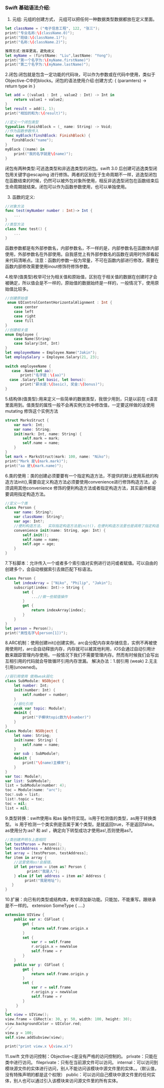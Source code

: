 ### Swift 基础语法介绍:
1. 元组: 元组的创建方式， 元组可以把任何一种数据类型数据都放在定义里面。
``` swift
let className = ("电子信息工程", 122, "张三");     
print("专业名称:\(className.0)");        
print("班级:\(className.1)");  
print("名称:\(className.2)");

推荐方式:效率更高，避免歧义
let myName = (firstName: "Liu",lastName: "Yong");
print("第一个名字为:\(myName.firstName)")
print("第二个名字为:\(myName.lastName)");
```
2.闭包:闭包就是包含一定功能的代码块，可以作为参数或在代码中使用，类似于Objective-C中的blocks。闭包的语法使用介绍:创建方式: { (paramters)  -> return type in }
``` swift
let add = {(value1 : Int , value2 : Int) -> Int in
	return value1 + value2;
}
let result = add(1, 1);
print("相加的和为:\(result)");

//定义一个闭包类型
typealias FinishBlock = (_ name: String) -> Void;
//作为函数参数传入
func myBlock(finshBlock: FinishBlock) {
   finshBlock("name");
}
myBlock {(name) in
	print("我的名字就是\(name)");
}
```
  闭包有两种类型:可逃逸类型和非逃逸类型的闭包。swift 3.0 后创建可逃逸类型闭包用关键字@escaping 进行修饰。两者的区别在于生命周期不一样，逃逸型闭包在函数结束的时候，仍然可以被外包对象所使用，相反非逃逸型闭包在函数结束后生命周期就结束。闭包可以作为函数参数使用，也可以单独使用。
  
 3. 函数的定义:
``` swift
//对象方法
func test(myNumber number : Int)-> Int {
	...
}
//类型方法
class func test() {
	...
}
```
函数参数都是有外部参数名，内部参数名，不一样的是，内部参数名在函数体内部使用，外部参数名在外部使用。自我感觉上有外部参数名的函数在调用时外部看起来代码清晰点。注意：函数的参数一般为常量，不可在函数内部进行修改，需要在函数内部修改需要使用inout修饰符修饰参数。

4.枚举(值类型)枚举可分为相关值和原始值，区别在于相关值的数据在创建时才会被确定，所以值会是不一样的，原始值的数据始终是一样的，一般情况下，使用原始值比较多。
``` swift
//创建原始值
 enum UIControlContentHorizontalAlignment : Int {
    case center
    case left
    case right
    case fill
}
//创建相关值
enum Employee {
	case Name(String)
	case Salary(Int, Int)
}
let employeeName = Employee.Name("Jakin");
let employSalary = Employee.Salary(21, 23);
        
switch employeeName {
   case .Name(let aa):
       print("名字是：\(aa)")
  case .Salary(let basic, let bonus):
       print("薪水是:\(basic), 奖金:\(bonus)");
}
```
5.结构体(值类型):用来定义一些简单的数据类型，我很少用到，只是以前在 c语言里面用到。值类型的属性一般不会再实例方法中修改值，一定要这样做的话使用mutating 修饰这个实例方法
``` swift
struct MarksStruct {
    var mark: Int;
    var name: String;
    init(mark: Int, name: String) {
        self.mark = mark;
        self.name = name;
    }
}
let mark = MarksStruct(mark: 100, name: "Niko");
print("Mark 是\(mark.mark)");
print("aa 是\(mark.name)");
```
6.类的使用：类的创建必须要要有一个指定构造方法，不提供的默认使用系统的构造方法init(),需要自定义构造方法必须要使用convenience进行修饰构造方法，必须调用其他convenience 修饰的便利构造方法或者指定构造方法，其实最终都是要调用指定构造方法。
``` swift
//定义一个类
class Person {
	var name: String?;
    var className: String?;
    var age: Int?;
    //便利构造方法，  实际指定构造方法是init()，在便利构造方法里也是调用了指定构造方法的
    convenience init(name: String, age: Int) {
        self.init();
        self.name = name;
        self.age = age;
    }
}
```
7.下标脚本：允许传入一个或者多个索引值对实例进行访问或者赋值。可以自由的创建多个，会自动根据索引去做匹配下标语法。
``` swift
class Person {
	let indexArray = ["Niko", "Philip", "Jakin"];  
	subscript(index: Int)-> String {
        set {
            ...//做一些赋值操作
        }
        get {
            return indexArray[index];
        }
    }
}
let person = Person();
print("男性名字\(person[1])");
```
8.ARC机制：使用创建init()创建实例，arc会分配内存来存储信息，实例不再被使用使用时，arc会自动释放内存，内存就可以被其他利用，iOS会通过自动引用计数来跟踪管理内存使用。一般情况下我们不需要管理内存。然而有时候我们会写出互相引用的代码就会导致循环引用内存泄漏。
解决办法：1.弱引用 (weak)   2.无主引用(unowned)。
``` swift
//弱引用使用 使用weak弱化
class SubModule: NSObject {
    let number: Int;
    init(number: Int) {
        self.number = number;
    } 
    //弱化引用
    weak var topic: Module?;
    deinit {
        print("子模块topic数为\(number)")
    } 
}
class Module: NSObject {
    let name: String;
    init(name: String) {
        self.name = name;
    }
    var sub : SubModule?;
    deinit {
        print("\(name)主模块");
    }
}
var toc: Module?;
var list: SubModule?;        
list = SubModule(number: 4);
toc = Module(name: "arc");
toc!.sub = list;
list!.topic = toc;
toc = nil;
list = nil;
```
9.类型转换：swift使用is 和as 操作符实现。is用于检测值的类型，as用于转换类型。
is 用于检测一个类实例是否属于某个类型。是就返回true，不是返回false。
as使用分为:as? 和 as! ，确定向下转型成功才使用as!,否则使用as?。
``` swift
//类创建声明与上面相同
let testPerson = Person();
let testAddress = Address();
let array = [testPerson, testAddress];
for item in array {
	//这里使用as!会报错。
    if let person = item as? Person {
	      print("我是人");
    } else if let address = item as? Address {
		 print("我是地址");
   }
}
```
10.扩展：向已有的类型或结构体，枚举添加新功能。只能加，不能重写。跟继承是不一样的。
extension SomeType { ....}
```swift
extension UIView {
    public var x: CGFloat {
        get {
            return self.frame.origin.x
        }
        set {
            var r = self.frame
            r.origin.x = newValue
            self.frame = r
        }
    }
    public var y: CGFloat {
        get {
            return self.frame.origin.y
        }
        set {
            var r = self.frame
            r.origin.y = newValue
            self.frame = r
        }
     }
}
let view = UIView();
view.frame = CGRect(x: 30, y: 50, width: 100, height: 30); 
view.backgroundColor = UIColor.red;
／／
view.y = 100;
self.view.addSubview(view);

print("print view.x \(view.x)")
```
11.swift 文件访问控制：Objective-c是没有严格的访问控制的。
private：只能在类中进行访问。
fileprivate：只有在当前源文件可以访问。
internal：可以访问到模块源文件的实体进行访问，别人不能访问该模块中源文件里的实体。。（默认值，没有特殊声明的都是这个权限）
public：可以访问自己模块中源文件里的任何实体，别人也可以通过引入该模块来访问源文件里的所有实体。

